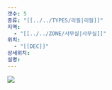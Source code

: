 ```yaml
---
갯수: 5
종류: "[[../../TYPES/리필|리필]]"
지역:
  - "[[../../ZONE/사무실|사무실]]"
위치:
  - "[[DEC]]"
상세위치: 
설명:
---
```

![](http://192.168.50.22/devices/250222_IMG_0001.jpeg)

